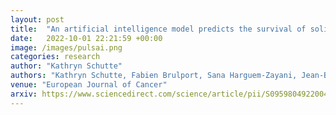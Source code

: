 ```yaml
---
layout: post
title:  "An artificial intelligence model predicts the survival of solid tumour patients from imaging and clinical data"
date:   2022-10-01 22:21:59 +00:00
image: /images/pulsai.png
categories: research
author: "Kathryn Schutte"
authors: "Kathryn Schutte, Fabien Brulport, Sana Harguem-Zayani, Jean-Baptiste Schiratti, <strong>Ridouane Ghermi</strong>, Paul Jehanno, Alexandre Jaeger, Talal Alamri, Raphaël Naccache, Leila Haddag-Miliani, Teresa Orsi, Jean-Philippe Lamarque, Isaline Hoferer, Littisha Lawrance, Baya Benatsou, Imad Bousaid, Mikael Azoulay, Antoine Verdon, François Bidault, Corinne Balleyguier, Victor Aubert, Etienne Bendjebbar, Charles Maussion, Nicolas Loiseau, Benoît Schmauch, Meriem Sefta, Gilles Wainrib, Thomas Clozel, Samy Ammari, Nathalie Lassau"
venue: "European Journal of Cancer"
arxiv: https://www.sciencedirect.com/science/article/pii/S0959804922004075
---
```

